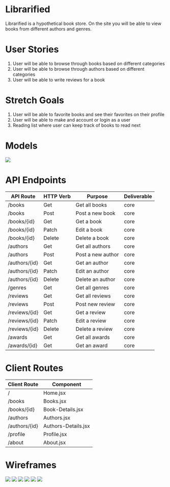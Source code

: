 # Librarified

Librarified is a hypothetical book store. On the site you will be able to view books from different authors and genres. 

# User Stories
1. User will be able to browse through books based on different categories
3. User will be able to browse through authors based on different categories
4. User will be able to write reviews for a book

# Stretch Goals
1. User will be able to favorite books and see their favorites on their profile
2. User will be able to make and account or login as a user
3. Reading list where user can keep track of books to read next

# Models

<img src="./client/assets/schema-tables.png">

# API Endpoints

| API Route     | HTTP Verb | Purpose           | Deliverable |
|---------------|-----------|-------------------|-------------|
| /books        | Get       | Get all books     | core        |
| /books        | Post      | Post a new book   | core        |
| /books/{id}   | Get       | Get a book        | core        |
| /books/{id}   | Patch     | Edit a book       | core        |
| /books/{id}   | Delete    | Delete a book     | core        |
| /authors      | Get       | Get all authors   | core        |
| /authors      | Post      | Post a new author | core        |
| /authors/{id} | Get       | Get an author     | core        |
| /authors/{id} | Patch     | Edit an author    | core        |
| /authors/{id} | Delete    | Delete an author  | core        |
| /genres       | Get       | Get all genres    | core        |
| /reviews      | Get       | Get all reviews   | core        |
| /reviews      | Post      | Post new review   | core        |
| /reviews/{id} | Get       | Get a review      | core        |
| /reviews/{id} | Patch     | Edit a review     | core        |
| /reviews/{id} | Delete    | Delete a review   | core        |
| /awards       | Get       | Get all awards    | core        |
| /awards/{id}  | Get       | Get an award      | core        |


# Client Routes 

| Client Route  | Component           |
|---------------|---------------------|
| /             | Home.jsx            |
| /books        | Books.jsx           |
| /books/{id}   | Book-Details.jsx    |
| /authors      | Authors.jsx         |
| /authors/{id} | Authors-Details.jsx |
| /profile      | Profile.jsx         |
| /about        | About.jsx           |

# Wireframes

<img src="./client/assets/home.png">
<img src="./client/assets/books.png">
<img src="./client/assets/book-details.png">
<img src="./client/assets/authors.png">
<img src="./client/assets/author-details.png">
<img src="./client/assets/profile.png">


